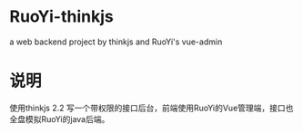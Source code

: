 # RuoYi-thinkjs
a web backend project by thinkjs and RuoYi's vue-admin

# 说明
使用thinkjs 2.2 写一个带权限的接口后台，前端使用RuoYi的Vue管理端，接口也全盘模拟RuoYi的java后端。
